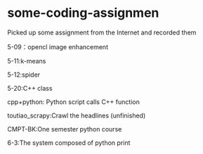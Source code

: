# some-coding-assignmen
Picked up some assignment from the Internet and recorded them

5-09：opencl image enhancement

5-11:k-means

5-12:spider

5-20:C++ class

cpp+python: Python script calls C++ function

toutiao_scrapy:Crawl the headlines (unfinished)

CMPT-BK:One semester python course

6-3:The system composed of python print